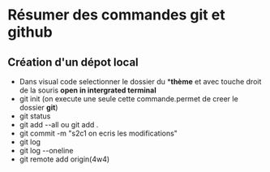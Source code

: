 # Résumer des commandes git et github 
## Création d'un dépot local
- Dans visual code selectionner le dossier du ***thème** et avec touche droit de la souris **open in intergrated terminal**
- git init (on execute une seule cette commande.permet de creer le dossier **git**)
- git status
- git add --all ou git add .
- git commit -m "s2c1 on ecris les modifications"
- git log
- git log --oneline
- git remote add origin(4w4)
